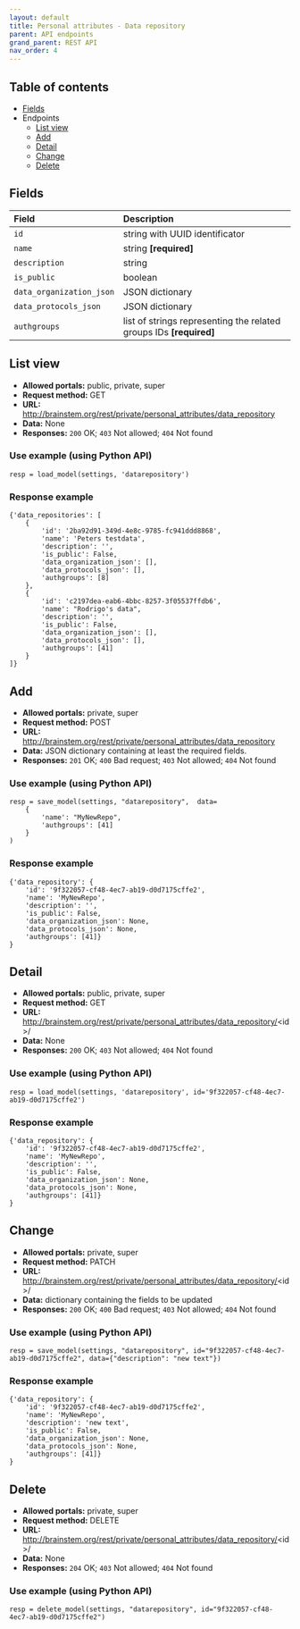 ```yaml
---
layout: default
title: Personal attributes - Data repository
parent: API endpoints
grand_parent: REST API
nav_order: 4
---
```


## Table of contents
- [Fields](/brainstem_support/restapi/personal-attributes/data-repository/#fields)
- Endpoints
  - [List view](/brainstem_support/restapi/personal-attributes/data-repository/#list-view)
  - [Add](/brainstem_support/restapi/personal-attributes/data-repository/#add)
  - [Detail](/brainstem_support/restapi/personal-attributes/data-repository/#detail)
  - [Change](/brainstem_support/restapi/personal-attributes/data-repository/#change)
  - [Delete](/brainstem_support/restapi/personal-attributes/data-repository/#delete)


## Fields

| Field        | Description  |
|:-------------|:-------------|
| `id` | string with UUID identificator |
| `name` | string **[required]** |
| `description` | string |
| `is_public` | boolean |
| `data_organization_json` | JSON dictionary |
| `data_protocols_json` | JSON dictionary |
| `authgroups` | list of strings representing the related groups IDs **[required]** |

## List view
- **Allowed portals:** public, private, super
- **Request method:** GET
- **URL:** http://brainstem.org/rest/private/personal_attributes/data_repository
- **Data:** None
- **Responses:** `200` OK; `403` Not allowed; `404` Not found

### Use example (using Python API)
```
resp = load_model(settings, 'datarepository')
```

### Response example
```
{'data_repositories': [
    {
        'id': '2ba92d91-349d-4e8c-9785-fc941ddd8868',
        'name': 'Peters testdata',
        'description': '',
        'is_public': False,
        'data_organization_json': [],
        'data_protocols_json': [],
        'authgroups': [8]
    },
    {
        'id': 'c2197dea-eab6-4bbc-8257-3f05537ffdb6',
        'name': "Rodrigo's data",
        'description': '',
        'is_public': False,
        'data_organization_json': [],
        'data_protocols_json': [],
        'authgroups': [41]
    }
]}
```


## Add
- **Allowed portals:** private, super
- **Request method:** POST
- **URL:** http://brainstem.org/rest/private/personal_attributes/data_repository
- **Data:** JSON dictionary containing at least the required fields.
- **Responses:** `201` OK; `400` Bad request; `403` Not allowed; `404` Not found


### Use example (using Python API)
```
resp = save_model(settings, "datarepository",  data=
    {
        'name': "MyNewRepo",
        'authgroups': [41]
    }
)
```

### Response example
```
{'data_repository': {
    'id': '9f322057-cf48-4ec7-ab19-d0d7175cffe2',
    'name': 'MyNewRepo',
    'description': '',
    'is_public': False,
    'data_organization_json': None,
    'data_protocols_json': None,
    'authgroups': [41]}
}
```



## Detail
- **Allowed portals:** public, private, super
- **Request method:** GET
- **URL:** http://brainstem.org/rest/private/personal_attributes/data_repository/<id\>/
- **Data:** None
- **Responses:** `200` OK; `403` Not allowed; `404` Not found

### Use example (using Python API)
```
resp = load_model(settings, 'datarepository', id='9f322057-cf48-4ec7-ab19-d0d7175cffe2')
```

### Response example
```
{'data_repository': {
    'id': '9f322057-cf48-4ec7-ab19-d0d7175cffe2',
    'name': 'MyNewRepo',
    'description': '',
    'is_public': False,
    'data_organization_json': None,
    'data_protocols_json': None,
    'authgroups': [41]}
}
```


## Change
- **Allowed portals:** private, super
- **Request method:** PATCH
- **URL:** http://brainstem.org/rest/private/personal_attributes/data_repository/<id\>/
- **Data:** dictionary containing the fields to be updated
- **Responses:** `200` OK; `400` Bad request; `403` Not allowed; `404` Not found


### Use example (using Python API)
```
resp = save_model(settings, "datarepository", id="9f322057-cf48-4ec7-ab19-d0d7175cffe2", data={"description": "new text"})
```

### Response example
```
{'data_repository': {
    'id': '9f322057-cf48-4ec7-ab19-d0d7175cffe2',
    'name': 'MyNewRepo',
    'description': 'new text',
    'is_public': False,
    'data_organization_json': None,
    'data_protocols_json': None,
    'authgroups': [41]}
}
```


## Delete
- **Allowed portals:** private, super
- **Request method:** DELETE
- **URL:** http://brainstem.org/rest/private/personal_attributes/data_repository/<id\>/
- **Data:** None
- **Responses:** `204` OK; `403` Not allowed; `404` Not found


### Use example (using Python API)
```
resp = delete_model(settings, "datarepository", id="9f322057-cf48-4ec7-ab19-d0d7175cffe2")
``` 